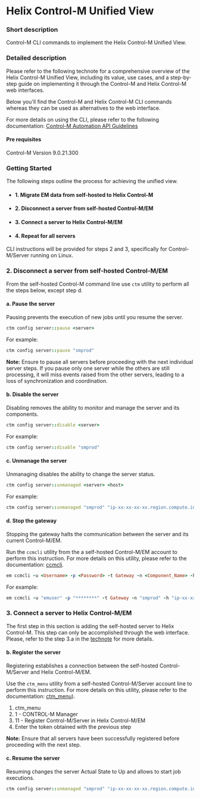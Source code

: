 # Helix Control-M Unified View

### Short description
Control-M CLI commands to implement the Helix Control-M Unified View.
 
### Detailed description

Please refer to the following technote for a comprehensive overview of the Helix Control-M Unified View, 
including its value, use cases, and a step-by-step guide on implementing it through the Control-M and Helix Control-M web interfaces.

Below you'll find the Control-M and Helix Control-M CLI commands whereas they can be used as alternatives to the web interface. 

For more details on using the CLI, please refer to the following documentation: [Control-M Automation API Guidelines](https://documents.bmc.com/supportu/API/Monthly/en-US/Documentation/Automation_API_Guidelines.htm?)

#### Pre requisites

Control-M Version 9.0.21.300

### Getting Started

The following steps outline the process for achieving the unified view. 

* #### 1. Migrate EM data from self-hosted to Helix Control-M
* #### 2. Disconnect a server from self-hosted Control-M/EM
* #### 3. Connect a server to Helix Control-M/EM
* #### 4. Repeat for all servers

CLI instructions will be provided for steps 2 and 3, specifically for Control-M/Server running on Linux. 

### 2. Disconnect a server from self-hosted Control-M/EM

From the self-hosted Control-M command line use `ctm` utility to perform all the steps below, except step d.

#### a. Pause the server
Pausing prevents the execution of new jobs until you resume the server.

```ruby 
ctm config server::pause <server>
```

For example:

```ruby 
ctm config server::pause "smprod"
```
**Note:** Ensure to pause all servers before proceeding with the next individual server steps. If you pause only one server while the others are still processing, it will miss events raised from the other servers, leading to a loss of synchronization and coordination.

#### b. Disable the server
Disabling removes the ability to monitor and manage the server and its components.

```ruby 
ctm config server::disable <server>
```

For example:

```ruby 
ctm config server::disable "smprod"
```

#### c. Unmanage the server
Unmanaging disables the ability to change the server status.

```ruby 
ctm config server::unmanaged <server> <host>
```

For example:

```ruby 
ctm config server::unmanaged "smprod" "ip-xx-xx-xx-xx.region.compute.internal"
```

#### d. Stop the gateway
Stopping the gateway halts the communication between the server and its current Control-M/EM.

Run the `ccmcli` utility from the a self-hosted Control-M/EM account to perform this instruction. 
For more details on this utility, please refer to the documentation: [ccmcli](https://documents.bmc.com/supportu/9.0.21.300/en-US/Documentation/Utilities/ccmcli.htm?).

```ruby 
em ccmcli -u <Username> -p <Password> -t Gateway -n <Component_Name> -h <Component_Host> -cmd stop
```

For example:

```ruby
em ccmcli -u "emuser" -p "********" -t Gateway -n "smprod" -h "ip-xx-xx-xx-xx.region.compute.internal" -cmd stop
```

### 3. Connect a server to Helix Control-M/EM

The first step in this section is adding the self-hosted server to Helix Control-M.
This step can only be accomplished through the web interface. Please, refer to the step 3.a in the [technote](tbd) for more details.

#### b.	Register the server
Registering establishes a connection between the self-hosted Control-M/Server and Helix Control-M/EM.

Use the `ctm_menu` utility from a self-hosted Control-M/Server account line to perform this instruction. 
For more details on this utility, please refer to the documentation: [ctm_menu](https://documents.bmc.com/supportu/9.0.21.300/en-US/Documentation/Utilities/ctm_menu.htm)).

1. ctm_menu <enter> 
2. 1 - CONTROL-M Manager <enter>
3. 11 - Register Control-M/Server in Helix Control-M/EM <enter>
4. Enter the token obtained with the previous step

**Note:** Ensure that all servers have been successfully registered before proceeding with the next step.

#### c.	Resume the server
Resuming changes the server Actual State to Up and allows to start job executions.

```ruby 
ctm config server::unmanaged "smprod" "ip-xx-xx-xx-xx.region.compute.internal"
```

